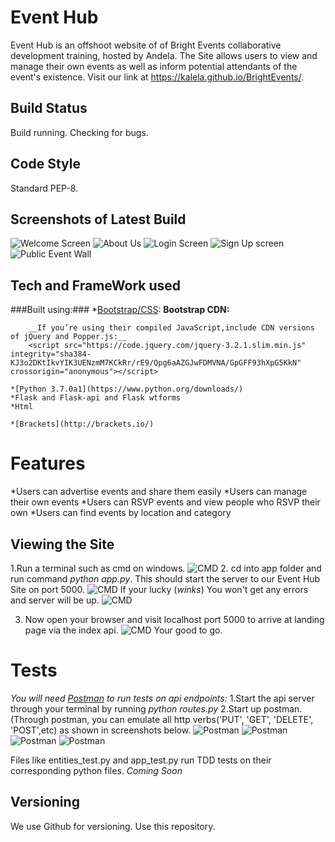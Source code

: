 Event Hub
=========
Event Hub is an offshoot website of of Bright Events collaborative development training, hosted by Andela. The Site allows users to view and manage their own events as well as inform potential attendants of the event's existence. Visit our link at https://kalela.github.io/BrightEvents/.

Build Status
------------
Build running. Checking for bugs.

Code Style
----------
Standard PEP-8.

Screenshots of Latest Build
---------------------------
![Welcome Screen](https://image.ibb.co/dFuCPb/Screenshot_94.png "Bright Events")
![About Us](https://image.ibb.co/kpCcqG/Screenshot_95.png "Bright Events")
![Login Screen](https://image.ibb.co/mtECPb/Screenshot_96.png "Bright Events")
![Sign Up screen](https://image.ibb.co/jC9OVG/Screenshot_97.png "Bright Events")
![Public Event Wall](https://image.ibb.co/n54OVG/Screenshot_98.png "Bright Events")

Tech and FrameWork used
-----------------------
###Built using:###
    *[Bootstrap/CSS](https://getbootstrap.com/docs/4.0/getting-started/download/):
        __Bootstrap CDN:__
        <link rel="stylesheet" href="https://maxcdn.bootstrapcdn.com/bootstrap/4.0.0-beta.2/css/bootstrap.min.css" integrity="sha384-PsH8R72JQ3SOdhVi3uxftmaW6Vc51MKb0q5P2rRUpPvrszuE4W1povHYgTpBfshb" crossorigin="anonymous">
<script src="https://maxcdn.bootstrapcdn.com/bootstrap/4.0.0-beta.2/js/bootstrap.min.js" integrity="sha384-alpBpkh1PFOepccYVYDB4do5UnbKysX5WZXm3XxPqe5iKTfUKjNkCk9SaVuEZflJ" crossorigin="anonymous"></script>
        __If you’re using their compiled JavaScript,include CDN versions of jQuery and Popper.js:__
        <script src="https://code.jquery.com/jquery-3.2.1.slim.min.js" integrity="sha384-KJ3o2DKtIkvYIK3UENzmM7KCkRr/rE9/Qpg6aAZGJwFDMVNA/GpGFF93hXpG5KkN" crossorigin="anonymous"></script>
<script src="https://cdnjs.cloudflare.com/ajax/libs/popper.js/1.12.3/umd/popper.min.js" integrity="sha384-vFJXuSJphROIrBnz7yo7oB41mKfc8JzQZiCq4NCceLEaO4IHwicKwpJf9c9IpFgh" crossorigin="anonymous"></script>
    
    
    *[Python 3.7.0a1](https://www.python.org/downloads/)
    *Flask and Flask-api and Flask wtforms
    *Html
    
    *[Brackets](http://brackets.io/)
    
Features
========
*Users can advertise events and share them easily 
*Users can manage their own events
*Users can RSVP events and view people who RSVP their own
*Users can find events by location and category

Viewing the Site
----------------
1.Run a terminal such as cmd on windows.
![CMD](https://image.ibb.co/hc6HPb/Screenshot_101_LI.jpg "Bright Events")
2. cd into app folder and run command _python app.py_. This should start the server to our Event Hub Site on port 5000.
![CMD](https://image.ibb.co/gHuqAG/Screenshot_102_LI.jpg "Bright Events") 
   If your lucky (*winks*) You won't get any errors and server will be up.
![CMD](https://image.ibb.co/mpHtVG/Screenshot_104_LI.jpg "Bright Events")
   
3. Now open your browser and visit localhost port 5000 to arrive at landing page via the index api.
![CMD](https://image.ibb.co/gxECPb/Screenshot_105_LI.jpg "Bright Events")
Your good to go.

Tests
=====
_You will need [Postman](https://www.getpostman.com/apps) to run tests on api endpoints:_
    1.Start the api server through your terminal by running _python routes.py_
    2.Start up postman. (Through postman, you can emulate all http verbs('PUT', 'GET', 'DELETE', 'POST',etc) as shown in screenshots below.
    ![Postman](https://image.ibb.co/gHy27w/Screenshot_111.png "Api Tests")
    ![Postman](https://image.ibb.co/hXVRZb/Screenshot_113.png "Api Tests")
    ![Postman](https://image.ibb.co/kdMN7w/Screenshot_115.png "Api Tests")
    ![Postman](https://image.ibb.co/hpNUnw/Screenshot_118.png "Api Tests")
    
   

Files like entities_test.py and app_test.py run TDD tests on their corresponding python files.
_Coming Soon_

Versioning
----------
We use Github for versioning. Use this repository.



    




